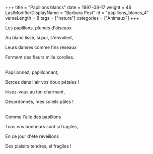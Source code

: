 +++
title = "Papillons blancs"
date = 1997-08-17
weight = 46
LastModifierDisplayName = "Barbara Post"
id = "papillons_blancs_4"
verseLength = 8
tags = ["nature"]
categories = ["Animaux"]
+++

Les papillons, plumes d'oiseaux

Au blanc lissé, si pur, s'envolent,

Leurs danses comme fins réseaux

Forment des fleurs mille corolles.

 \
Papillonnez, papillonnant,

Bercez dans l'air vos doux pétales !

Irisez-vous au ton charmant,

Désordonnés, mes soleils pâles !

 \
Comme l'aile des papillons

Tous nos bonheurs sont si fragiles,

En ce jour d'été réveillons

Des plaisirs tendres, si fragiles !
